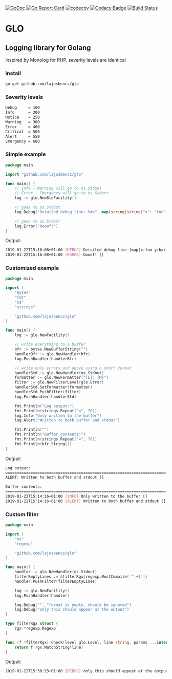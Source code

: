 [![GoDoc](https://godoc.org/github.com/lajosbencz/glo?status.svg)](https://godoc.org/github.com/lajosbencz/glo)
[![Go Report Card](https://goreportcard.com/badge/github.com/lajosbencz/glo)](https://goreportcard.com/report/github.com/lajosbencz/glo)
[![codecov](https://codecov.io/gh/lajosbencz/glo/branch/master/graph/badge.svg)](https://codecov.io/gh/lajosbencz/glo)
[![Codacy Badge](https://api.codacy.com/project/badge/Grade/696a39293abd4f42b3f749c8b022a039)](https://app.codacy.com/app/lajosbencz/glo)
[![Build Status](https://travis-ci.com/lajosbencz/glo.svg?branch=master)](https://travis-ci.com/lajosbencz/glo.svg?branch=master)

# GLO

## Logging library for Golang

Inspired by Monolog for PHP, severity levels are identical

### Install

```bash
go get github.com/lajosbencz/glo
```

### Severity levels

```bash
Debug     = 100
Info      = 200
Notice    = 250
Warning   = 300
Error     = 400
Critical  = 500
Alert     = 550
Emergency = 600
```

### Simple example

```go
package main

import "github.com/lajosbencz/glo"

func main() {
	// Info - Warning will go to os.Stdout
	// Error - Emergency will go to os.Stderr
	log := glo.NewStdFacility()

	// goes to os.Stdout
	log.Debug("Detailed debug line: %#v", map[string]string{"x": "foo", "y": "bar"})

	// goes to os.Stderr
	log.Error("Oooof!")
}
```

Output:

```bash
2019-01-22T15:16:08+01:00 [DEBUG] Detailed debug line [map[x:foo y:bar]]
2019-01-22T15:16:08+01:00 [ERROR] Oooof! []
```

### Customized example

```go
package main

import (
	"bytes"
	"fmt"
	"os"
	"strings"

	"github.com/lajosbencz/glo"
)

func main() {
	log := glo.NewFacility()

	// write everything to a buffer
	bfr := bytes.NewBufferString("")
	handlerBfr := glo.NewHandler(bfr)
	log.PushHandler(handlerBfr)

	// write only errors and above using a short format
	handlerStd := glo.NewHandler(os.Stdout)
	formatter := glo.NewFormatter("{L}: {M}")
	filter := glo.NewFilterLevel(glo.Error)
	handlerStd.SetFormatter(formatter)
	handlerStd.PushFilter(filter)
	log.PushHandler(handlerStd)

	fmt.Println("Log output:")
	fmt.Println(strings.Repeat("=", 70))
	log.Info("Only written to the buffer")
	log.Alert("Written to both buffer and stdout")

	fmt.Println("")
	fmt.Println("Buffer contents:")
	fmt.Println(strings.Repeat("=", 70))
	fmt.Println(bfr.String())
}
```

Output:

```bash
Log output:
======================================================================
ALERT: Written to both buffer and stdout []

Buffer contents:
======================================================================
2019-01-22T15:14:16+01:00 [INFO] Only written to the buffer []
2019-01-22T15:14:16+01:00 [ALERT] Written to both buffer and stdout []
```

### Custom filter

```go
package main

import (
	"os"
	"regexp"

	"github.com/lajosbencz/glo"
)

func main() {
	handler := glo.NewHandler(os.Stdout)
	filterEmptyLines := &filterRgx{regexp.MustCompile(`^.+$`)}
	handler.PushFilter(filterEmptyLines)

	log := glo.NewFacility()
	log.PushHandler(handler)

	log.Debug("", "format is empty, should be ignored")
	log.Debug("only this should appear at the output")
}

type filterRgx struct {
	rgx *regexp.Regexp
}

func (f *filterRgx) Check(level glo.Level, line string, params ...interface{}) bool {
	return f.rgx.MatchString(line)
}
```

Output:

```bash
2019-01-22T15:30:23+01:00 [DEBUG] only this should appear at the output
```
